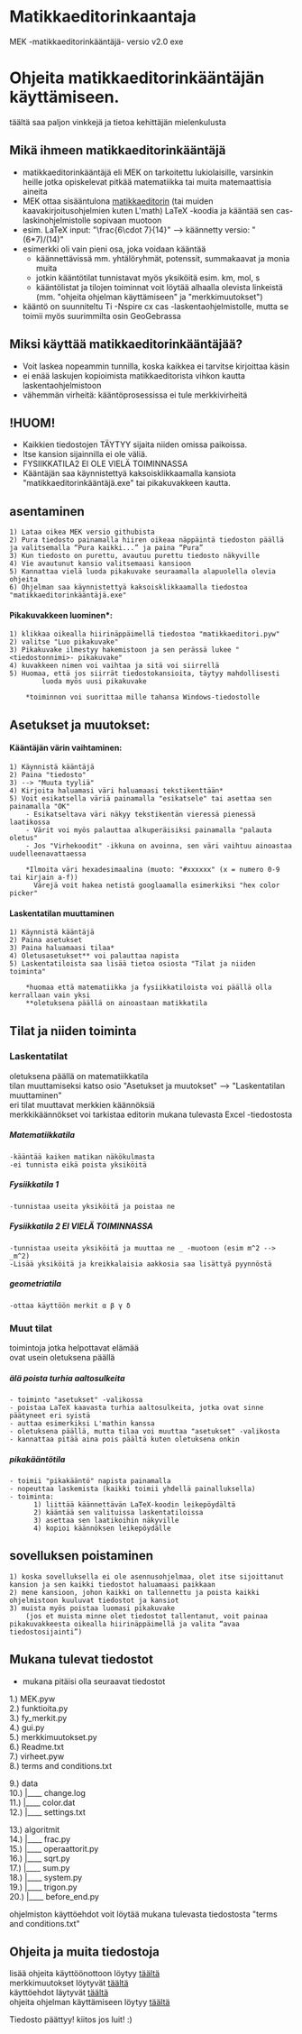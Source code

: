 # Matikkaeditorinkaantaja
MEK -matikkaeditorinkääntäjä-
versio v2.0 exe  

# Ohjeita matikkaeditorinkääntäjän käyttämiseen.
täältä saa paljon vinkkejä ja tietoa kehittäjän mielenkulusta 

## Mikä ihmeen matikkaeditorinkääntäjä
- matikkaeditorinkääntäjä eli MEK on tarkoitettu lukiolaisille, varsinkin heille jotka opiskelevat pitkää matematiikka tai muita matemaattisia aineita  
- MEK ottaa sisääntulona [matikkaeditorin](https://math-demo.abitti.fi/) (tai muiden kaavakirjoitusohjelmien kuten L'math) LaTeX -koodia ja kääntää sen cas- laskinohjelmistolle sopivaan muotoon  
- esim. LaTeX input: "\frac{6\cdot 7}{14}" --> käännetty versio: "(6*7)/(14)"  
- esimerkki oli vain pieni osa, joka voidaan kääntää  
	- käännettävissä mm. yhtälöryhmät, potenssit, summakaavat ja monia muita  
	- jotkin kääntötilat tunnistavat myös yksiköitä esim. km, mol, s  
	- kääntölistat ja tilojen toiminnat voit löytää alhaalla olevista linkeistä (mm. "ohjeita ohjelman käyttämiseen" ja "merkkimuutokset")  
- kääntö on suunniteltu Ti -Nspire cx cas -laskentaohjelmistolle, mutta se toimii myös suurimmilta osin GeoGebrassa   

## Miksi käyttää matikkaeditorinkääntäjää?  
- Voit laskea nopeammin tunnilla, koska kaikkea ei tarvitse kirjoittaa käsin
- ei enää laskujen kopioimista matikkaeditorista vihkon kautta laskentaohjelmistoon
- vähemmän virheitä: kääntöprosessissa ei tule merkkivirheitä


## !HUOM!  
- Kaikkien tiedostojen TÄYTYY sijaita niiden omissa paikoissa.  
- Itse kansion sijainnilla ei ole väliä.  
- FYSIIKKATILA2 EI OLE VIELÄ TOIMINNASSA  
- Kääntäjän saa käynnistettyä kaksoisklikkaamalla kansiota "matikkaeditorinkääntäjä.exe" 
	tai pikakuvakkeen kautta.  

## asentaminen

	1) Lataa oikea MEK versio githubista
	2) Pura tiedosto painamalla hiiren oikeaa näppäintä tiedoston päällä ja valitsemalla “Pura kaikki...” ja paina “Pura”
	3) Kun tiedosto on purettu, avautuu purettu tiedosto näkyville
	4) Vie avautunut kansio valitsemaasi kansioon
	5) Kannattaa vielä luoda pikakuvake seuraamalla alapuolella olevia ohjeita
	6) Ohjelman saa käynnistettyä kaksoisklikkaamalla tiedostoa "matikkaeditorinkääntäjä.exe"

#### Pikakuvakkeen luominen*:
	1) klikkaa oikealla hiirinäppäimellä tiedostoa "matikkaeditori.pyw"  
	2) valitse "Luo pikakuvake"  
	3) Pikakuvake ilmestyy hakemistoon ja sen perässä lukee "<tiedostonnimi>- pikakuvake"  
	4) kuvakkeen nimen voi vaihtaa ja sitä voi siirrellä  
	5) Huomaa, että jos siirrät tiedostokansioita, täytyy mahdollisesti 
	      	luoda myös uusi pikakuvake  
	
		*toiminnon voi suorittaa mille tahansa Windows-tiedostolle   


## Asetukset ja muutokset:

#### Kääntäjän värin vaihtaminen:
	1) Käynnistä kääntäjä
	2) Paina "tiedosto"
	3) --> "Muuta tyyliä"
	4) Kirjoita haluamasi väri haluamaasi tekstikenttään*
	5) Voit esikatsella väriä painamalla "esikatsele" tai asettaa sen painamalla "OK"
		- Esikatseltava väri näkyy tekstikentän vieressä pienessä laatikossa
		- Värit voi myös palauttaa alkuperäisiksi painamalla "palauta oletus"
		- Jos "Virhekoodit" -ikkuna on avoinna, sen väri vaihtuu ainoastaa uudelleenavattaessa

		*Ilmoita väri hexadesimaalina (muoto: "#xxxxxx" (x = numero 0-9 tai kirjain a-f))
		  Värejä voit hakea netistä googlaamalla esimerkiksi "hex color picker"

#### Laskentatilan muuttaminen
	1) Käynnistä kääntäjä
	2) Paina asetukset
	3) Paina haluamaasi tilaa*
	4) Oletusasetukset** voi palauttaa napista
	5) Laskentatiloista saa lisää tietoa osiosta "Tilat ja niiden toiminta"

		*huomaa että matematiikka ja fysiikkatiloista voi päällä olla kerrallaan vain yksi 
		**oletuksena päällä on ainoastaan matikkatila

## Tilat ja niiden toiminta

### Laskentatilat  
oletuksena päällä on matematiikkatila  
tilan muuttamiseksi katso osio "Asetukset ja muutokset" --> "Laskentatilan muuttaminen"  
eri tilat muuttavat merkkien käännöksiä  
merkkikäännökset voi tarkistaa editorin mukana tulevasta Excel -tiedostosta

##### Matematiikkatila
	-kääntää kaiken matikan näkökulmasta
	-ei tunnista eikä poista yksiköitä 
        
##### Fysiikkatila 1
	-tunnistaa useita yksiköitä ja poistaa ne 
        
##### Fysiikkatila 2	EI VIELÄ TOIMINNASSA
	-tunnistaa useita yksiköitä ja muuttaa ne _ -muotoon (esim m^2 -->  _m^2)  
	-Lisää yksiköitä ja kreikkalaisia aakkosia saa lisättyä pyynnöstä  

##### geometriatila
	-ottaa käyttöön merkit α β γ δ

### Muut tilat  
toimintoja jotka helpottavat elämää  
ovat usein oletuksena päällä
      
##### älä poista turhia aaltosulkeita
	- toiminto "asetukset" -valikossa
	- poistaa LaTeX kaavasta turhia aaltosulkeita, jotka ovat sinne päätyneet eri syistä
	- auttaa esimerkiksi L'mathin kanssa
	- oletuksena päällä, mutta tilaa voi muuttaa "asetukset" -valikosta
	- kannattaa pitää aina pois päältä kuten oletuksena onkin

##### pikakääntötila
	- toimii "pikakääntö" napista painamalla
	- nopeuttaa laskemista (kaikki toimii yhdellä painalluksella)
	- toiminta:
		  1) liittää käännettävän LaTeX-koodin leikepöydältä
		  2) kääntää sen valituissa laskentatiloissa
		  3) asettaa sen laatikoihin näkyville
		  4) kopioi käännöksen leikepöydälle

## sovelluksen poistaminen
	1) koska sovelluksella ei ole asennusohjelmaa, olet itse sijoittanut kansion ja sen kaikki tiedostot haluamaasi paikkaan
	2) mene kansioon, johon kaikki on tallennettu ja poista kaikki ohjelmistoon kuuluvat tiedostot ja kansiot
	3) muista myös poistaa luomasi pikakuvake
		(jos et muista minne olet tiedostot tallentanut, voit painaa pikakuvakkeesta oikealla hiirinäppäimellä ja valita “avaa tiedostosijainti”)




## Mukana tulevat tiedostot
- mukana pitäisi olla seuraavat tiedostot       

1.) MEK.pyw  
2.) funktioita.py  
3.) fy_merkit.py  
4.) gui.py  
5.) merkkimuutokset.py  
6.) Readme.txt  
7.) virheet.pyw   
8.) terms and conditions.txt  

9.) data  
10.)    |____ change.log  
11.)    |____ color.dat  
12.)    |____ settings.txt  

13.) algoritmit  
14.)	|____ frac.py  
15.)	|____ operaattorit.py  
16.)	|____ sqrt.py  
17.)	|____ sum.py  
18.)	|____ system.py  
19.)	|____ trigon.py  
20.)	|____ before_end.py



ohjelmiston käyttöehdot voit löytää mukana tulevasta tiedostosta "terms and conditions.txt"  

## Ohjeita ja muita tiedostoja  

lisää ohjeita käyttöönottoon löytyy [täältä](https://docs.google.com/document/d/1xKYWsBhS1MESHVi0ALWNzCvWH8a3M2paWLCfXHwJFho/edit?usp=sharing)  
merkkimuutokset löytyvät [täältä](https://docs.google.com/spreadsheets/d/1bi-iejOZ7LSQXTja8hWFj7LcgKMt4z3Aa5pRelak9R8/edit?usp=sharing)  
käyttöehdot läytyvät [täältä](https://docs.google.com/document/d/1m952YhMxpN6ihcMfVcO7xJ0TYGzwajvvKJLnzftqdz0/edit?usp=sharing)  
ohjeita ohjelman käyttämiseen löytyy [täältä](https://docs.google.com/document/d/1DsLcrpI9WRrZpKFShpISrDzh8b6GYNe3oJJxGGmKpiA/edit?usp=sharing)  



Tiedosto päättyy!   kiitos jos luit!  :) 
